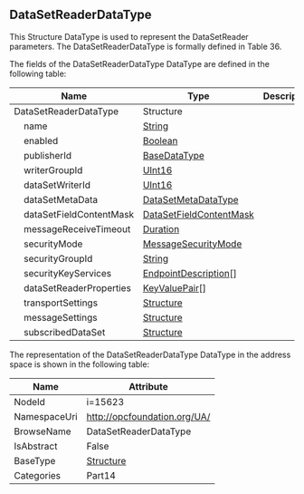 <!-- datatype -->
## DataSetReaderDataType
This Structure DataType is used to represent the DataSetReader parameters. The DataSetReaderDataType is formally defined in Table 36.  
<!-- end of description -->
The fields of the DataSetReaderDataType DataType are defined in the following table:  

|Name|Type|Description|
|---|---|---|
|DataSetReaderDataType|Structure||
|&nbsp;&nbsp;&nbsp;&nbsp;name|[String](../../../Part3/DataTypes/String/readme.md)||
|&nbsp;&nbsp;&nbsp;&nbsp;enabled|[Boolean](../../../Part3/DataTypes/Boolean/readme.md)||
|&nbsp;&nbsp;&nbsp;&nbsp;publisherId|[BaseDataType](../../../Part3/DataTypes/BaseDataType/readme.md)||
|&nbsp;&nbsp;&nbsp;&nbsp;writerGroupId|[UInt16](../../../Part3/DataTypes/UInt16/readme.md)||
|&nbsp;&nbsp;&nbsp;&nbsp;dataSetWriterId|[UInt16](../../../Part3/DataTypes/UInt16/readme.md)||
|&nbsp;&nbsp;&nbsp;&nbsp;dataSetMetaData|[DataSetMetaDataType](../../../Part14/DataTypes/DataSetMetaDataType/readme.md)||
|&nbsp;&nbsp;&nbsp;&nbsp;dataSetFieldContentMask|[DataSetFieldContentMask](../../../Part14/DataTypes/DataSetFieldContentMask/readme.md)||
|&nbsp;&nbsp;&nbsp;&nbsp;messageReceiveTimeout|[Duration](../../../Part3/DataTypes/Duration/readme.md)||
|&nbsp;&nbsp;&nbsp;&nbsp;securityMode|[MessageSecurityMode](../../../Part4/DataTypes/MessageSecurityMode/readme.md)||
|&nbsp;&nbsp;&nbsp;&nbsp;securityGroupId|[String](../../../Part3/DataTypes/String/readme.md)||
|&nbsp;&nbsp;&nbsp;&nbsp;securityKeyServices|[EndpointDescription](../../../Part4/DataTypes/EndpointDescription/readme.md)[]||
|&nbsp;&nbsp;&nbsp;&nbsp;dataSetReaderProperties|[KeyValuePair](../../../Part5/DataTypes/KeyValuePair/readme.md)[]||
|&nbsp;&nbsp;&nbsp;&nbsp;transportSettings|[Structure](../../../Part3/DataTypes/Structure/readme.md)||
|&nbsp;&nbsp;&nbsp;&nbsp;messageSettings|[Structure](../../../Part3/DataTypes/Structure/readme.md)||
|&nbsp;&nbsp;&nbsp;&nbsp;subscribedDataSet|[Structure](../../../Part3/DataTypes/Structure/readme.md)||

The representation of the DataSetReaderDataType DataType in the address space is shown in the following table:  

|Name|Attribute|
|---|---|
|NodeId|i=15623|
|NamespaceUri|http://opcfoundation.org/UA/|
|BrowseName|DataSetReaderDataType|
|IsAbstract|False|
|BaseType|[Structure](../../../Part3/DataTypes/Structure/readme.md)|
|Categories|Part14|


